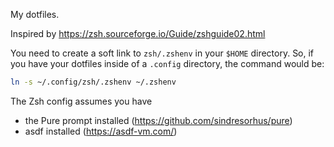 My dotfiles.

Inspired by https://zsh.sourceforge.io/Guide/zshguide02.html

You need to create a soft link to `zsh/.zshenv` in your `$HOME` directory. So, if you have your dotfiles inside of a `.config` directory, the command would be:

```bash
ln -s ~/.config/zsh/.zshenv ~/.zshenv
```

The Zsh config assumes you have 
- the Pure prompt installed (https://github.com/sindresorhus/pure)
- asdf installed (https://asdf-vm.com/) 
